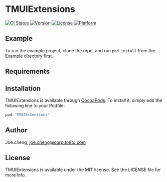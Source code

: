 # TMUIExtensions

[![CI Status](https://img.shields.io/travis/Joe.cheng/TMUIExtensions.svg?style=flat)](https://travis-ci.org/Joe.cheng/TMUIExtensions)
[![Version](https://img.shields.io/cocoapods/v/TMUIExtensions.svg?style=flat)](https://cocoapods.org/pods/TMUIExtensions)
[![License](https://img.shields.io/cocoapods/l/TMUIExtensions.svg?style=flat)](https://cocoapods.org/pods/TMUIExtensions)
[![Platform](https://img.shields.io/cocoapods/p/TMUIExtensions.svg?style=flat)](https://cocoapods.org/pods/TMUIExtensions)

## Example

To run the example project, clone the repo, and run `pod install` from the Example directory first.

## Requirements

## Installation

TMUIExtensions is available through [CocoaPods](https://cocoapods.org). To install
it, simply add the following line to your Podfile:

```ruby
pod 'TMUIExtensions'
```

## Author

Joe.cheng, joe.cheng@corp.to8to.com

## License

TMUIExtensions is available under the MIT license. See the LICENSE file for more info.

